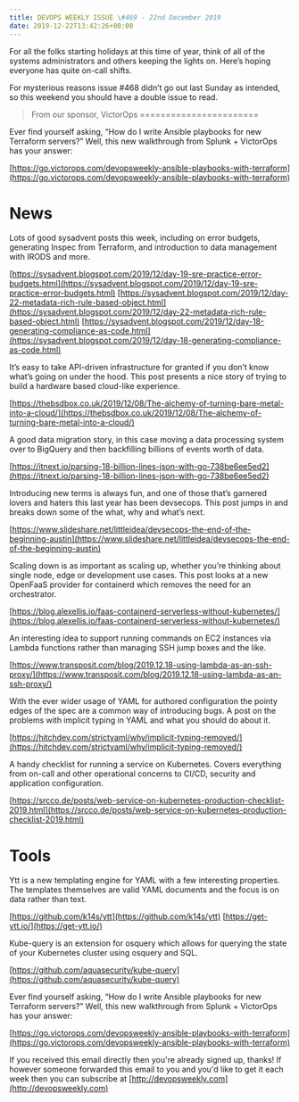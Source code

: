 ```yaml
---
title: DEVOPS WEEKLY ISSUE \#469 - 22nd December 2019 
date: 2019-12-22T13:42:26+00:00
---
```


For all the folks starting holidays at this time of year, think of all of the systems administrators and others keeping the lights on. Here’s hoping everyone has quite on-call shifts.

For mysterious reasons issue #468 didn’t go out last Sunday as intended, so this weekend you should have a double issue to read.


>From our sponsor, VictorOps
=======================

Ever find yourself asking, “How do I write Ansible playbooks for new Terraform servers?” Well, this new walkthrough from Splunk + VictorOps has your answer:

[https://go.victorops.com/devopsweekly-ansible-playbooks-with-terraform](https://go.victorops.com/devopsweekly-ansible-playbooks-with-terraform)


News
====

Lots of good sysadvent posts this week, including on error budgets, generating Inspec from Terraform, and introduction to data management with IRODS and more.

[https://sysadvent.blogspot.com/2019/12/day-19-sre-practice-error-budgets.html](https://sysadvent.blogspot.com/2019/12/day-19-sre-practice-error-budgets.html)
[https://sysadvent.blogspot.com/2019/12/day-22-metadata-rich-rule-based-object.html](https://sysadvent.blogspot.com/2019/12/day-22-metadata-rich-rule-based-object.html)
[https://sysadvent.blogspot.com/2019/12/day-18-generating-compliance-as-code.html](https://sysadvent.blogspot.com/2019/12/day-18-generating-compliance-as-code.html)


It’s easy to take API-driven infrastructure for granted if you don’t know what’s going on under the hood. This post presents a nice story of trying to build a hardware based cloud-like experience.

[https://thebsdbox.co.uk/2019/12/08/The-alchemy-of-turning-bare-metal-into-a-cloud/](https://thebsdbox.co.uk/2019/12/08/The-alchemy-of-turning-bare-metal-into-a-cloud/)


A good data migration story, in this case moving a data processing system over to BigQuery and then backfilling billions of events worth of data.

[https://itnext.io/parsing-18-billion-lines-json-with-go-738be6ee5ed2](https://itnext.io/parsing-18-billion-lines-json-with-go-738be6ee5ed2)


Introducing new terms is always fun, and one of those that’s garnered lovers and haters this last year has been devsecops. This post jumps in and breaks down some of the what, why and what’s next.

[https://www.slideshare.net/littleidea/devsecops-the-end-of-the-beginning-austin](https://www.slideshare.net/littleidea/devsecops-the-end-of-the-beginning-austin)


Scaling down is as important as scaling up, whether you’re thinking about single node, edge or development use cases. This post looks at a new OpenFaaS provider for containerd which removes the need for an orchestrator.

[https://blog.alexellis.io/faas-containerd-serverless-without-kubernetes/](https://blog.alexellis.io/faas-containerd-serverless-without-kubernetes/)


An interesting idea to support running commands on EC2 instances via Lambda functions rather than managing SSH jump boxes and the like.

[https://www.transposit.com/blog/2019.12.18-using-lambda-as-an-ssh-proxy/](https://www.transposit.com/blog/2019.12.18-using-lambda-as-an-ssh-proxy/)


With the ever wider usage of YAML for authored configuration the pointy edges of the spec are a common way of introducing bugs. A post on the problems with implicit typing in YAML and what you should do about it.

[https://hitchdev.com/strictyaml/why/implicit-typing-removed/](https://hitchdev.com/strictyaml/why/implicit-typing-removed/)


A handy checklist for running a service on Kubernetes. Covers everything from on-call and other operational concerns to CI/CD, security and application configuration.

[https://srcco.de/posts/web-service-on-kubernetes-production-checklist-2019.html](https://srcco.de/posts/web-service-on-kubernetes-production-checklist-2019.html)


Tools
=====

Ytt is a new templating engine for YAML with a few interesting properties. The templates themselves are valid YAML documents and the focus is on data rather than text.

[https://github.com/k14s/ytt](https://github.com/k14s/ytt)
[https://get-ytt.io/](https://get-ytt.io/)


Kube-query is an extension for osquery which allows for querying the state of your Kubernetes cluster using osquery and SQL.

[https://github.com/aquasecurity/kube-query](https://github.com/aquasecurity/kube-query)


Ever find yourself asking, “How do I write Ansible playbooks for new Terraform servers?” Well, this new walkthrough from Splunk + VictorOps has your answer:

[https://go.victorops.com/devopsweekly-ansible-playbooks-with-terraform](https://go.victorops.com/devopsweekly-ansible-playbooks-with-terraform)


If you received this email directly then you're already signed up, thanks! If however someone forwarded this email to you and you'd like to get it each week then you can subscribe at [http://devopsweekly.com](http://devopsweekly.com)

